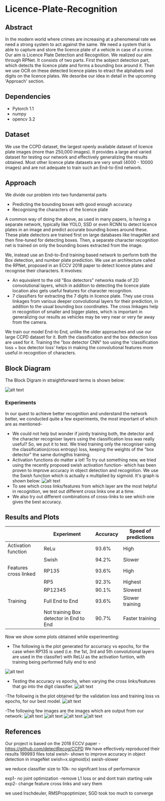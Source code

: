 # Licence-Plate-Recognition
## **Abstract**
In the modern world where crimes are increasing at a phenomenal rate we need a strong system to act against the same. We need a system that is able to capture and store the licence plate of a vehicle in case of a crime.
Our aim is Licence Plate Detection and Recognition. 
We realized our aim through RPNet. It consists of two parts. First the aobject detection part, which detects the licence plate and forms a bounding box around it. Then we use OCR on these detected licence plates to etract the alphabets and digits on the licence plates. We dessribe our idea in detail in the upcoming 'Approach' section.

## Dependencies
- Pytorch 1.1
- numpy
- opencv 3.2

## **Dataset**
We use the CCPD dataset, the largest openly available dataset of licence plate images (more than 250,000 images). It provides a large and varied dataset for testing our network and effectively generalizing the results obtained. Most other licence plate datasets are very small (4000 - 10000 images) and are not adequate to train such an End-to-End network.

## **Approach**
We divide our problem into two fundamental parts
- Predicting the bounding boxes with good enough accuracy
- Recognising the characters of the licence plate


 A common way of doing the above, as used in many papers, is having a separate network, typically like YOLO, SSD or even RCNN to detect licence plates in an image and predict accurate bounding boxes around these. These plate detectors are trained first on large databases like ImageNet and then fine-tuned for detecting boxes. Then, a separate character recognition net is trained on only the bounding boxes extracted from the image.

 We, instead use an End-to-End training based network to perform both the Box detection, and number plate prediction. We use an architecture called the RPNet, proposed in an ECCV 2018 paper to detect licence plates and recognise their characters. It involves:
 - An equivalent to the old "Box detectors" networks made of 2D convolutional layers, which in addition to detecting the licence plate location also gets useful features for character recognition.
- 7 classifiers for extracting the 7 digits in licence plate. They use cross linkages from various deeper convolutional layers for their prediction, in addition to the usual bounding box coordinates. The cross linkages help in recognition of smaller and bigger plates, which is important in generalizing our results as vehicles may be very near or very far away from the camera.

We train our model End-to End, unlike the older approaches and use our large CCPD dataset for it. Both the classification and the box detection loss are used for it. Training the "box detector CNN" too using the 'classification loss + box detector loss' helps in making the convolutional features more useful in recognition of characters.

## **Block Diagram**
The Block Digram in straightforward terms is shown below:

![alt text](https://raw.githubusercontent.com/ShubAn1901/Licence-Plate-Recognition/master/LPR_block_diag.png)

 ### **Experiments**
 In our quest to achieve better recognition and understand the network better, we conducted quite a few experiments, the most important of which are as mentioned-
 - We could not help but wonder if jointly training both, the detector and the character recogniser layers using the classification loss was really useful? So, we put it to test. We tried training only the recogniser using the classification(cross entropy) loss, keeping the weights of the "box detector" the same duringthis training.
 - Activation functions do matter a lot! To try out something new, we tried using the recently proposed swish activation function- which has been proven to improve accuracy in object detection and recognition. We use the Swish function which is actually x multiplied by sigmoid. It's graph is shown below:
 ![alt text](https://raw.githubusercontent.com/ShubAn1901/Licence-Plate-Recognition/master/swish.png)
 - To see which cross links/features from which layer are the most helpful in recognition, we test out different cross links one at a time.
 - We also try out different combinations of cross-links to see which one gives the best accuracy.

 ## **Results and Plots**

| |Experiment|Accuracy|Speed of predictions|
|---|---|---|---|
|Activation function |ReLu   | 93.6%  |High   |
|   |Swish   |94.2%   | Slower  |
|Features cross linked   |  RP135 |93.6%   |High   |
|   |  RP5 | 92.3%  |Highest   |
|   | RP12345  |90.1%   |Slowest   |
|  Training |Full End to End   | 93.6%  |  Slower training |
|   |Not training  Box detector in End to End| 90.7%  |Faster training |

Now we show some plots obtained while experimenting:
- The following is the plot generated for accurracy vs epochs, for the case when RP135 is used (i.e. the 1st, 3rd and 5th convolutional layers are used in the classifer) with ReLU as the activation funtion, with training being performed fully end to end

![alt text](https://raw.githubusercontent.com/ShubAn1901/Licence-Plate-Recognition/master/RP135.png)

- Testing the accuracy vs epochs, when varying the cross links/features that go into the digit classifier.
![alt text](https://raw.githubusercontent.com/ShubAn1901/Licence-Plate-Recognition/master/RP_together.png)

-The following is the plot obtained fpr the validation loss and training loss vs epochs, for our best model.
![alt text](https://raw.githubusercontent.com/ShubAn1901/Licence-Plate-Recognition/master/Loss.png)

-The following few images are the images which are output from our network:
![alt text](https://raw.githubusercontent.com/ShubAn1901/Licence-Plate-Recognition/master/pic3.jpg)
![alt text](https://raw.githubusercontent.com/ShubAn1901/Licence-Plate-Recognition/master/pic4.jpg)
![alt text](https://raw.githubusercontent.com/ShubAn1901/Licence-Plate-Recognition/master/pic5.jpg)
![alt text](https://raw.githubusercontent.com/ShubAn1901/Licence-Plate-Recognition/master/pic6.jpg)

 ## **References**
 Our project is based on the 2018 ECCV paper -
 https://github.com/detectRecog/CCPD
We have effectively reproduced their results
199993 files total
swish- shown to improve accuracy in object detection in imageNet
swish=x.sigmoid(x)
swish-slower

we reduce classifier size to 10k- no signifcant loss of performance

exp1- no joint optimization -remove L1 loss or and dont train starting vale
exp2- change feature cross links and vary them



we used lrschdeuler, RMSPropoptimizer, SGD took too much to converge
